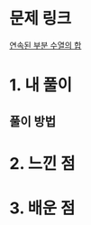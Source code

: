 # 문제 링크

[연속된 부분 수열의 합](https://school.programmers.co.kr/learn/courses/30/lessons/178870)

# 1. 내 풀이

## 풀이 방법

# 2. 느낀 점

# 3. 배운 점
